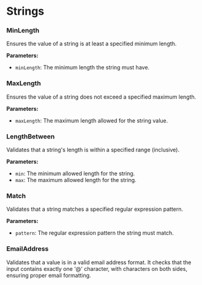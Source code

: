 # Strings

### MinLength

Ensures the value of a string is at least a specified minimum length.

**Parameters:**

* `minLength`: The minimum length the string must have.

### MaxLength

Ensures the value of a string does not exceed a specified maximum length.

**Parameters:**

* `maxLength`: The maximum length allowed for the string value.

### LengthBetween

Validates that a string's length is within a specified range (inclusive).

**Parameters:**

* `min`: The minimum allowed length for the string.
* `max`: The maximum allowed length for the string.

### Match

Validates that a string matches a specified regular expression pattern.

**Parameters:**

* `pattern`: The regular expression pattern the string must match.

### EmailAddress

Validates that a value is in a valid email address format. It checks that the input contains exactly one '@' character, with characters on both sides, ensuring proper email formatting.







